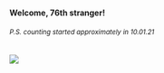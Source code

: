 #### Welcome, 76th stranger!

###### <sup>P.S. counting started approximately in 10.01.21</sup>

<img src="https://kraftwerk28.pp.ua/vcnt.png"></img>
